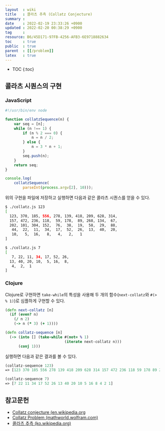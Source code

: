 ```yaml
---
layout  : wiki
title   : 콜라츠 추측 (Collatz Conjecture)
summary : 
date    : 2022-02-19 23:33:26 +0900
updated : 2022-02-20 00:38:29 +0900
tag     : 
resource: B6/45D171-97FB-4256-AFB3-6E9718882634
toc     : true
public  : true
parent  : [[/problem]]
latex   : true
---
```

* TOC
{:toc}

## 콜라츠 시퀀스의 구현

### JavaScript

```javascript
#!/usr/bin/env node

function collatzSequence(n) {
    var seq = [n];
    while (n !== 1) {
        if (n % 2 === 0) {
            n = n / 2;
        } else {
            n = 3 * n + 1;
        }
        seq.push(n);
    }
    return seq;
}

console.log(
    collatzSequence(
        parseInt(process.argv[2], 10)));
```

위의 구현을 파일에 저장하고 실행하면 다음과 같은 콜라츠 시퀀스를 얻을 수 있다.

```sh
$ ./collatz.js 123
[
  123, 370, 185, 556, 278, 139, 418, 209, 628, 314,
  157, 472, 236, 118,  59, 178,  89, 268, 134,  67,
  202, 101, 304, 152,  76,  38,  19,  58,  29,  88,
   44,  22,  11,  34,  17,  52,  26,  13,  40,  20,
   10,   5,  16,   8,   4,   2,   1
]

$ ./collatz.js 7
[
   7, 22, 11, 34, 17, 52, 26,
  13, 40, 20, 10,  5, 16,  8,
   4,  2,  1
]
```

### Clojure

Clojure로 구현하면 `take-while`의 특성을 사용해 두 개의 함수(`next-collatz`와 `#(> % 1)`)로 심플하게 구현할 수 있다.

```clojure
(defn next-collatz [n]
  (if (even? n)
    (/ n 2)
    (-> n (* 3) (+ 1))))

(defn collatz-sequence [n]
  (-> (into [] (take-while #(not= % 1)
                           (iterate next-collatz n)))
      (conj 1)))
```

실행하면 다음과 같은 결과를 볼 수 있다.

```clojure
(collatz-sequence 123)
=> [123 370 185 556 278 139 418 209 628 314 157 472 236 118 59 178 89 268 134 67 202 101 304 152 76 38 19 58 29 88 44 22 11 34 17 52 26 13 40 20 10 5 16 8 4 2 1]

(collatz-sequence 7)
=> [7 22 11 34 17 52 26 13 40 20 10 5 16 8 4 2 1]
```


## 참고문헌

- [Collatz conjecture (en.wikipedia.org]( https://en.wikipedia.org/wiki/Collatz_conjecture )
- [Collatz Problem (mathworld.wolfram.com)]( https://mathworld.wolfram.com/CollatzProblem.html )
- [콜라츠 추측 (ko.wikipedia.org)]( https://ko.wikipedia.org/wiki/%EC%BD%9C%EB%9D%BC%EC%B8%A0_%EC%B6%94%EC%B8%A1 )
